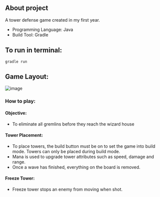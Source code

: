 ## About project
A tower defense game created in my first year. 
* Programming Language: Java
* Build Tool: Gradle

## To run in terminal:
  ```gradle run```

## Game Layout:
![image](https://github.com/destinee-horvath/TowerDefense/assets/136072430/71da4a38-2f31-437c-8c94-04caaf2c92e3)

### How to play:
#### Objective:
* To eliminate all gremlins before they reach the wizard house
#### Tower Placement:
* To place towers, the build button must be on to set the game into build mode. Towers can only be placed during build mode.
* Mana is used to upgrade tower attributes such as speed, damage and range.
* Once a wave has finished, everything on the board is removed.
#### Freeze Tower:
* Freeze tower stops an enemy from moving when shot.

